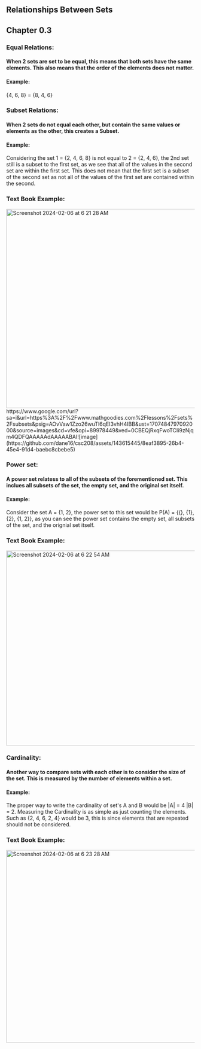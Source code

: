 ## Relationships Between Sets
## Chapter 0.3

### Equal Relations:
#### When 2 sets are set to be equal, this means that both sets have the same elements. This also means that the order of the elements does not matter.
#### Example:
{4, 6, 8} = {8, 4, 6}

### Subset Relations:
#### When 2 sets do not equal each other, but contain the same values or elements as the other, this creates a Subset.
#### Example:
Considering the set 1 = {2, 4, 6, 8} is not equal to 2 = {2, 4, 6}, the 2nd set still is a subset to the first set, as we see that all of the values in the second set are within the first set. This does not mean that the first set is a subset of the second set as not all of the values of the first set are contained within the second.
### Text Book Example:
<img width="532" alt="Screenshot 2024-02-06 at 6 21 28 AM" src="https://github.com/dane16/csc208/assets/143615445/82fed978-d6b7-43ba-9318-1b8f1140d9db">
https://www.google.com/url?sa=i&url=https%3A%2F%2Fwww.mathgoodies.com%2Flessons%2Fsets%2Fsubsets&psig=AOvVaw1Zzo26wuTl6qEI3vhH4IBB&ust=1707484797092000&source=images&cd=vfe&opi=89978449&ved=0CBEQjRxqFwoTCIi9zNjqm4QDFQAAAAAdAAAAABAI![image](https://github.com/dane16/csc208/assets/143615445/8eaf3895-26b4-45e4-91d4-baebc8cbebe5)


### Power set:
#### A power set relatess to all of the subsets of the forementioned set. This inclues all subsets of the set, the empty set, and the original set itself.
#### Example:
 Consider the set A = {1, 2}, the power set to this set would be P(A) = {{}, {1}, {2}, {1, 2}}, as you can see the power set contains the empty set, all subsets of the set, and the orignial set itself. 
### Text Book Example:
<img width="521" alt="Screenshot 2024-02-06 at 6 22 54 AM" src="https://github.com/dane16/csc208/assets/143615445/36c653e8-6dc3-4627-b799-2362e1edbf60">

### Cardinality:
#### Another way to compare sets with each other is to consider the size of the set. This is measured by the number of elements within a set.
#### Example:
The proper way to write the cardinality of set's A and B would be |A| = 4 |B| = 2. Measuring the Cardinality is as simple as just counting the elements. Such as {2, 4, 6, 2, 4} would be 3, this is since elements that are repeated should not be considered. 
### Text Book Example:
<img width="515" alt="Screenshot 2024-02-06 at 6 23 28 AM" src="https://github.com/dane16/csc208/assets/143615445/b02c34bd-0433-47e1-b6f3-1af7c8091757">
